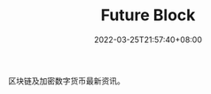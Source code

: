 ﻿---
weight: 
title: "Future Block"
description: "区块链及加密数字货币最新资讯"
date: 2022-03-25T21:57:40+08:00
lastmod: 2022-03-25T16:45:40+08:00
draft: false
authors: ["Metabd"]
featuredImage: "future-block.jpg"
link: ""
tags: ["元宇宙资讯","Future Block"]
categories: ["navigation"]
navigation: ["元宇宙资讯"]
lightgallery: true
toc: true
pinned: false
recommend: false
recommend1: false
---
区块链及加密数字货币最新资讯。

